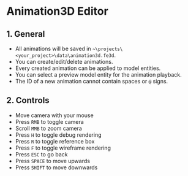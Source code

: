 # Animation3D Editor

## 1. General

- All animations will be saved in `~\projects\<your_project>\data\animation3d.fe3d`.
- You can create/edit/delete animations.
- Every created animation can be applied to model entities.
- You can select a preview model entity for the animation playback.
- The ID of a new animation cannot contain spaces or `@` signs.

## 2. Controls

- Move camera with your mouse
- Press `RMB` to toggle camera
- Scroll `MMB` to zoom camera
- Press `H` to toggle debug rendering
- Press `R` to toggle reference box
- Press `F` to toggle wireframe rendering
- Press `ESC` to go back
- Press `SPACE` to move upwards
- Press `SHIFT` to move downwards

